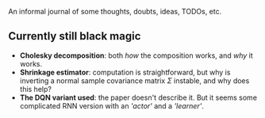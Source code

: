 An informal journal of some thoughts, doubts, ideas, TODOs, etc.

## Currently still black magic
* **Cholesky decomposition**: both *how* the composition
    works, and *why* it works.
* **Shrinkage estimator**: computation is straightforward,
    but why is inverting a normal sample covariance matrix $\Sigma$
    instable, and why does this help?
* **The DQN variant used**: the paper doesn't describe it.
    But it seems some complicated RNN version
    with an *'actor'* and a *'learner'*.
